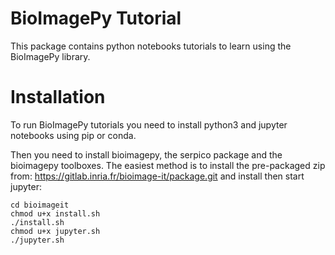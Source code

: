 # BioImagePy Tutorial

This package contains python notebooks tutorials to learn using the BioImagePy
library. 

# Installation

To run BioImagePy tutorials you need to install python3 and jupyter notebooks
using pip or conda.

Then you need to install bioimagepy, the serpico package and the bioimagepy toolboxes.
The easiest method is to install the pre-packaged zip from:
https://gitlab.inria.fr/bioimage-it/package.git
and install then start jupyter:
```shell
cd bioimageit
chmod u+x install.sh
./install.sh
chmod u+x jupyter.sh
./jupyter.sh
```